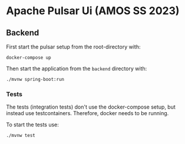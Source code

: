 # Apache Pulsar Ui (AMOS SS 2023)

## Backend

First start the pulsar setup from the root-directory with:

```docker-compose up```

Then start the application from the `backend` directory with:

```./mvnw spring-boot:run```

### Tests

The tests (integration tests) don't use the docker-compose setup, 
but instead use testcontainers. Therefore, docker needs to be running.

To start the tests use:

```./mvnw test```
